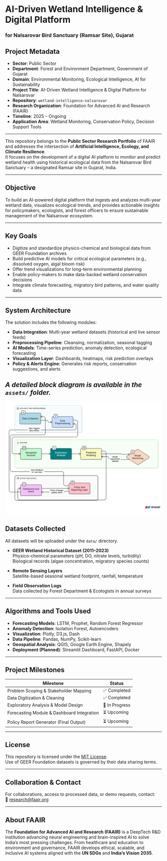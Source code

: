 # AI-Driven Wetland Intelligence & Digital Platform  
### for Nalsarovar Bird Sanctuary (Ramsar Site), Gujarat

## Project Metadata

- **Sector**: Public Sector  
- **Department**: Forest and Environment Department, Government of Gujarat  
- **Domain**: Environmental Monitoring, Ecological Intelligence, AI for Sustainability  
- **Project Title**: AI-Driven Wetland Intelligence & Digital Platform for Nalsarovar  
- **Repository**: `wetland-intelligence-nalsarovar`  
- **Research Organization**: Foundation for Advanced AI and Research (FAAIR)  
- **Timeline**: 2025 – Ongoing  
- **Application Area**: Wetland Monitoring, Conservation Policy, Decision Support Tools  

---

This repository belongs to the **Public Sector Research Portfolio** of FAAIR and addresses the intersection of **Artificial Intelligence, Ecology, and Climate Resilience**.  
It focuses on the development of a digital AI platform to monitor and predict wetland health using historical ecological data from the Nalsarovar Bird Sanctuary – a designated Ramsar site in Gujarat, India.

---

## Objective

To build an AI-powered digital platform that ingests and analyzes multi-year wetland data, visualizes ecological trends, and provides actionable insights for policymakers, ecologists, and forest officers to ensure sustainable management of the Nalsarovar ecosystem.

---

## Key Goals

- Digitize and standardize physico-chemical and biological data from GEER Foundation archives  
- Build predictive AI models for critical ecological parameters (e.g., dissolved oxygen, algal bloom risk)  
- Offer trend visualizations for long-term environmental planning  
- Enable policy-makers to make data-backed wetland conservation decisions  
- Integrate climate forecasting, migratory bird patterns, and water quality data  

---

## System Architecture

The solution includes the following modules:

- **Data Integration**: Multi-year wetland datasets (historical and live sensor feeds)  
- **Preprocessing Pipeline**: Cleansing, normalization, seasonal tagging  
- **AI Models**: Time-series prediction, anomaly detection, ecological forecasting  
- **Visualization Layer**: Dashboards, heatmaps, risk prediction overlays  
- **Policy & Alerts Engine**: Generates risk reports, conservation suggestions, and alerts  

*A detailed block diagram is available in the `assets/` folder.*
---
![block diagram of this project](Gujrat-Wetlands.png)

## Datasets Collected

All datasets will be uploaded under the `data/` directory.

- **GEER Wetland Historical Dataset (2011–2023)**  
  Physico-chemical parameters (pH, DO, nitrate levels, turbidity)  
  Biological records (algae concentration, migratory species counts)

- **Remote Sensing Layers**  
  Satellite-based seasonal wetland footprint, rainfall, temperature  

- **Field Observation Logs**  
  Data collected by Forest Department & Ecologists in annual surveys  

---

## Algorithms and Tools Used

- **Forecasting Models**: LSTM, Prophet, Random Forest Regressor  
- **Anomaly Detection**: Isolation Forest, Autoencoders  
- **Visualization**: Plotly, D3.js, Dash  
- **Data Pipeline**: Pandas, NumPy, Scikit-learn  
- **Geospatial Analysis**: QGIS, Google Earth Engine, Shapely  
- **Deployment (Planned)**: Streamlit Dashboard, FastAPI, Docker  

---

## Project Milestones

| Milestone                                     | Status         |
|-----------------------------------------------|----------------|
| Problem Scoping & Stakeholder Mapping         | ✅ Completed    |
| Data Digitization & Cleaning                  | ✅ Completed    |
| Exploratory Analysis & Model Design           | 🔄 In Progress  |
| Forecasting Module & Dashboard Integration    | ⏳ Upcoming     |
| Policy Report Generator (Final Output)        | ⏳ Upcoming     |

---

## License

This repository is licensed under the [MIT License](LICENSE).  
Use of GEER Foundation datasets is governed by their data sharing terms.

---

## Collaboration & Contact

For collaborations, access to processed data, or demo requests, contact:  
📧 research@faair.org

---

## About FAAIR

The **Foundation for Advanced AI and Research (FAAIR)** is a DeepTech R&D institution advancing neural engineering and brain-inspired AI to solve India’s most pressing challenges. From healthcare and education to environment and governance, FAAIR develops ethical, scalable, and inclusive AI systems aligned with the **UN SDGs** and **India’s Vision 2035**.
